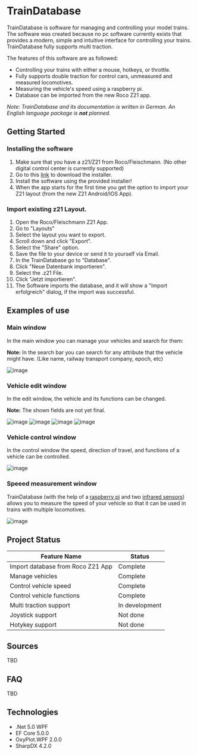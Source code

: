 # TrainDatabase
TrainDatabase is software for managing and controlling your model trains. The software was created because no pc software currently exists that provides a modern, simple and intuitive interface for controlling your trains. 
TrainDatabase fully supports multi traction. 

The features of this software are as followed: 
- Controlling your trains with either a mouse, hotkeys, or throttle.
- Fully supports double traction for control cars, unmeasured and measured locomotives. 
- Measuring the vehicle's speed using a raspberry pi. 
- Database can be imported from the new Roco Z21 app. 

*Note: TrainDatabase and its documentation is written in German. An English language package is **not** planned.*

## Getting Started

### Installing the software

1. Make sure that you have a z21/Z21 from Roco/Fleischmann. (No other digital control center is currently supported)
2. Go to this [link](https://github.com/Jakob-Eichberger/TrainDatabase/releases) to download the installer.
3. Install the software using the provided installer!
4. When the app starts for the first time you get the option to import your Z21 layout (from the new Z21 Android/IOS App).

### Import existing z21 Layout. 
1. Open the Roco/Fleischmann Z21 App.
2. Go to "Layouts"
3. Select the layout you want to export. 
4. Scroll down and click "Export". 
5. Select the "Share" option. 
6. Save the file to your device or send it to yourself via Email.
7. In the TrainDatabase go to "Database".
8. Click "Neue Datenbank importieren".
9. Select the .z21 File.
10. Click "Jetzt importieren".
11. The Software imports the database, and it will show a "Import erfolgreich" dialog, if the import was successful.

## Examples of use

### Main window
In the main window you can manage your vehicles and search for them:

**Note:** In the search bar you can search for any attribute that the vehicle might have. (Like name, railway transport company, epoch, etc)

![image](https://user-images.githubusercontent.com/53713395/130352358-c94851f8-9904-4193-a374-727b4c68bfb4.png)

### Vehicle edit window

In the edit window, the vehicle and its functions can be changed.

**Note:** The shown fields are not yet final. 

![image](https://user-images.githubusercontent.com/53713395/140822639-1f07bcd9-de62-45f9-afd3-61c8f13acb3f.png)
![image](https://user-images.githubusercontent.com/53713395/140822682-2b9de754-85eb-48f0-8cbd-5c29560fdb69.png)
![image](https://user-images.githubusercontent.com/53713395/140822719-24a59654-d83a-4c33-ab6a-9fa798324ce1.png)
![image](https://user-images.githubusercontent.com/53713395/140822897-d496ea8d-cfb1-48f3-9ab0-40a8a7ab9b6b.png)

### Vehicle control window

In the control window the speed, direction of travel, and functions of a vehicle can be controlled.

![image](https://user-images.githubusercontent.com/53713395/140822127-be8e3e04-c2da-49e1-aedb-21cd6444b2fe.png)

### Speeed measurement window

TrainDatabase (with the help of a [raspberry pi](https://www.raspberrypi.org/products/raspberry-pi-3-model-b/) and two [infrared sensors](https://amazon.de/gp/product/B07D924JHT)) allows you to measure the speed of your vehicle so that it can be used in trains with multiple locomotives.

![image](https://user-images.githubusercontent.com/53713395/130366046-f6c6b504-1d95-458e-a21c-57f4ed6ee224.png)

## Project Status

Feature Name | Status
------------ | -------------
Import database from Roco Z21 App|Complete
Manage vehicles|Complete
Control vehicle speed|Complete
Control vehicle functions|Complete
Multi traction support|In development
Joystick support|Not done
Hotykey support|Not done

## Sources
TBD

## FAQ
TBD

## Technologies

- .Net 5.0 WPF
- EF Core 5.0.0
- OxyPlot.WPF 2.0.0
- SharpDX 4.2.0
